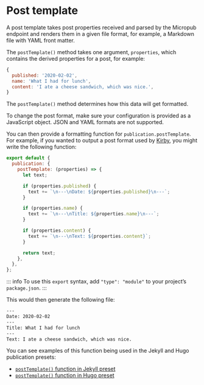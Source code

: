 # Post template

A post template takes post properties received and parsed by the Micropub endpoint and renders them in a given file format, for example, a Markdown file with YAML front matter.

The `postTemplate()` method takes one argument, `properties`, which contains the derived properties for a post, for example:

```js
{
  published: '2020-02-02',
  name: 'What I had for lunch',
  content: 'I ate a cheese sandwich, which was nice.',
}
```

The `postTemplate()` method determines how this data will get formatted.

To change the post format, make sure your configuration is provided as a JavaScript object. JSON and YAML formats are not supported.

You can then provide a formatting function for `publication.postTemplate`. For example, if you wanted to output a post format used by [Kirby](https://getkirby.com), you might write the following function:

```js
export default {
  publication: {
    postTemplate: (properties) => {
      let text;

      if (properties.published) {
        text += `\n---\nDate: ${properties.published}\n---`;
      }

      if (properties.name) {
        text += `\n---\nTitle: ${properties.name}\n---`;
      }

      if (properties.content) {
        text += `\n---\nText: ${properties.content}`;
      }

      return text;
    },
  },
};
```

::: info
To use this `export` syntax, add `"type": "module"` to your project’s `package.json`.
:::

This would then generate the following file:

```txt
---
Date: 2020-02-02
---
Title: What I had for lunch
---
Text: I ate a cheese sandwich, which was nice.
```

You can see examples of this function being used in the Jekyll and Hugo publication presets:

- [`postTemplate()` function in Jekyll preset](https://github.com/getindiekit/indiekit/blob/main/packages/preset-jekyll/index.js)
- [`postTemplate()` function in Hugo preset](https://github.com/getindiekit/indiekit/blob/main/packages/preset-hugo/index.js)
